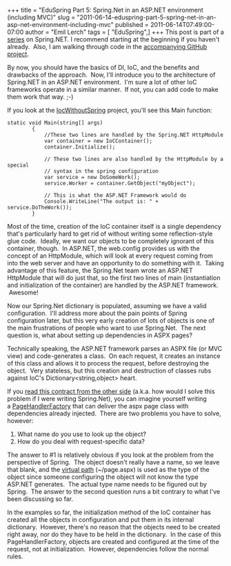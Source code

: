 +++
title = "EduSpring Part 5: Spring.Net in an ASP.NET environment (including MVC)"
slug = "2011-06-14-eduspring-part-5-spring-net-in-an-asp-net-environment-including-mvc"
published = 2011-06-14T07:49:00-07:00
author = "Emil Lerch"
tags = [ "EduSpring",]
+++
This post is part of a
[series](http://emilsblog.lerch.org/search/label/EduSpring) on
Spring.NET. I recommend starting at the beginning if you haven't
already.  Also, I am walking through code in the [accompanying GitHub
project](https://github.com/elerch/eduSpring).  
  
By now, you should have the basics of DI, IoC, and the benefits and
drawbacks of the approach.  Now, I'll introduce you to the architecture
of Spring.NET in an ASP.NET environment.  I'm sure a lot of other IoC
frameworks operate in a similar manner.  If not, you can add code to
make them work that way. ;-)  
  
If you look at the
[IocWithoutSpring](https://github.com/elerch/eduSpring/tree/master/2%20-%20IocWithoutSpring)
project, you'll see this Main function:  
  

    static void Main(string[] args)
            {
                //These two lines are handled by the Spring.NET HttpModule
                var container = new IoCContainer();
                container.Initialize();

                // These two lines are also handled by the HttpModule by a special 
                // syntax in the spring configuration
                var service = new DoSomeWork();
                service.Worker = container.GetObject("myObject");

                // This is what the ASP.NET Framework would do
                Console.WriteLine("The output is: " + service.DoTheWork());
            }

  
Most of the time, creation of the IoC container itself is a single
dependency that's particularly hard to get rid of without writing some
reflection-style glue code.  Ideally, we want our objects to be
completely ignorant of this container, though.  In ASP.NET, the
web.config provides us with the concept of an HttpModule, which will
look at every request coming from into the web server and have an
opportunity to do something with it.  Taking advantage of this feature,
the Spring.Net team wrote an ASP.NET HttpModule that will do just that,
so the first two lines of main (instantiation and initialization of the
container) are handled by the ASP.NET framework.  Awesome!  
  
Now our Spring.Net dictionary is populated, assuming we have a valid
configuration.  I'll address more about the pain points of Spring
configuration later, but this very early creation of lots of objects is
one of the main frustrations of people who want to use Spring.Net.  The
next question is, what about setting up dependencies in ASPX pages?  
  
Technically speaking, the ASP.NET framework parses an ASPX file (or MVC
view) and code-generates a class.  On each request, it creates an
instance of this class and allows it to process the request, before
destroying the object.  Very stateless, but this creation and
destruction of classes rubs against IoC's
Dictionary&lt;string,object&gt; heart.  
  
If you [read this contract from the other
side](http://blogs.msdn.com/b/oldnewthing/archive/2008/05/28/8555658.aspx)
(a.k.a. how would I solve this problem if I were writing Spring.Net),
you can imagine yourself writing
a [PageHandlerFactory](http://msdn.microsoft.com/en-us/library/system.web.ui.pagehandlerfactory.aspx) that can
deliver the aspx page class with dependencies already injected.  There
are two problems you have to solve, however:  
  

1.  What name do you use to look up the object?
2.  How do you deal with request-specific data?

The answer to \#1 is relatively obvious if you look at the problem from
the perspective of Spring.  The object doesn't really have a name, so we
leave that blank, and the [virtual
path](http://msdn.microsoft.com/en-us/library/ms178116.aspx) (~/page.aspx)
is used as the type of the object since someone configuring the object
will not know the type ASP.NET generates.  The actual type name needs to
be figured out by Spring.  The answer to the second question runs a bit
contrary to what I've been discussing so far.

  

In the examples so far, the initialization method of the IoC container
has created all the objects in configuration and put them in its
internal dictionary.  However, there's no reason that the objects need
to be created right away, nor do they have to be held in the dictionary.
 In the case of this PageHandlerFactory, objects are created and
configured at the time of the request, not at initialization.  However,
dependencies follow the normal rules.
